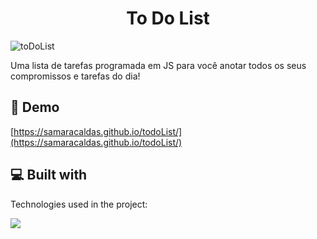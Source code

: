 <h1 align="center" id="title">To Do List</h1>

![toDoList](https://github.com/samaracaldas/todoList/assets/92318337/cbfa6b37-4569-42b9-8814-bda46b84ce26)

<p id="description">Uma lista de tarefas programada em JS para você anotar todos os seus compromissos e tarefas do dia!</p>

<h2>🚀 Demo</h2>

[https://samaracaldas.github.io/todoList/](https://samaracaldas.github.io/todoList/)

  
  
<h2>💻 Built with</h2>

Technologies used in the project:

<p align="left">
  <a href="https://skillicons.dev">
    <img src="https://skillicons.dev/icons?i=html,css,javascript" />
  </a>
</p>
